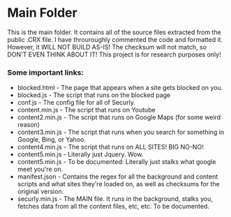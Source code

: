 # Main Folder
This is the main folder. It contains all of the source files extracted from the public .CRX file. I have throuroughly commented the code and formatted it. However, it WILL NOT BUILD AS-IS! The checksum will not match, so DON'T EVEN THINK ABOUT IT! This project is for research purposes only!

### Some important links:
 - blocked.html - The page that appears when a site gets blocked on you.
 - blocked.js - The script that runs on the blocked page
 - conf.js - The config file for all of Securly.
 - content.min.js - The script that runs on Youtube
 - content2.min.js - The script that runs on Google Maps (for some weird reason)
 - content3.min.js - The script that runs when you search for something in Google, Bing, or Yahoo.
 - content4.min.js - The script that runs on ALL SITES! BIG NO-NO!
 - content5.min.js - Literally just Jquery. Wow.
 - content5.min.js - To be documented: Literally just stalks what google meet you're on.
 - manifest.json - Contains the regex for all the background and content scripts and what sites they're loaded on, as well as checksums for the original version.
 - securly.min.js - The MAIN file. It runs in the background, stalks you, fetches data from all the content files, etc, etc. To be documented.